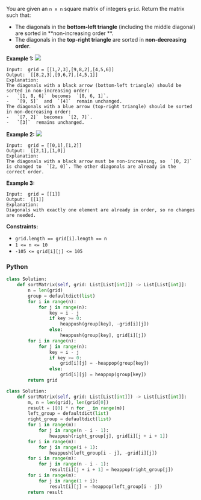 You are given an  `n x n`  square matrix of integers  `grid`. Return the matrix such that:

- The diagonals in the  **bottom-left triangle**  (including the middle diagonal) are sorted in  **non-increasing order
  **.
- The diagonals in the  **top-right triangle**  are sorted in  **non-decreasing order**.

**Example 1:**
![](https://assets.leetcode.com/uploads/2024/12/29/4052example1drawio.png)

```
Input:  grid = [[1,7,3],[9,8,2],[4,5,6]]
Output:  [[8,2,3],[9,6,7],[4,5,1]]
Explanation:
The diagonals with a black arrow (bottom-left triangle) should be sorted in non-increasing order:
-   `[1, 8, 6]`  becomes  `[8, 6, 1]`.
-   `[9, 5]`  and  `[4]`  remain unchanged.
The diagonals with a blue arrow (top-right triangle) should be sorted in non-decreasing order:
-   `[7, 2]`  becomes  `[2, 7]`.
-   `[3]`  remains unchanged.
```

**Example 2:**
![](https://assets.leetcode.com/uploads/2024/12/29/4052example2adrawio.png)

```
Input:  grid = [[0,1],[1,2]]
Output:  [[2,1],[1,0]]
Explanation:
The diagonals with a black arrow must be non-increasing, so  `[0, 2]`  is changed to  `[2, 0]`. The other diagonals are already in the correct order.
```

**Example 3:**

```
Input:  grid = [[1]]
Output:  [[1]]
Explanation:
Diagonals with exactly one element are already in order, so no changes are needed.
```

**Constraints:**

- `grid.length == grid[i].length == n`
- `1 <= n <= 10`
- `-105 <= grid[i][j] <= 105`

### Python

```python
class Solution:
    def sortMatrix(self, grid: List[List[int]]) -> List[List[int]]:
        n = len(grid)
        group = defaultdict(list)
        for i in range(n):
            for j in range(n):
                key = i - j
                if key >= 0:
                    heappush(group[key], -grid[i][j])
                else:
                    heappush(group[key], grid[i][j])
        for i in range(n):
            for j in range(n):
                key = i - j
                if key >= 0:
                    grid[i][j] = -heappop(group[key])
                else:
                    grid[i][j] = heappop(group[key])
        return grid
```

```python
class Solution:
    def sortMatrix(self, grid: List[List[int]]) -> List[List[int]]:
        m, n = len(grid), len(grid[0])
        result = [[0] * n for _ in range(m)]
        left_group = defaultdict(list)
        right_group = defaultdict(list)
        for i in range(m):
            for j in range(n - i - 1):
                heappush(right_group[j], grid[i][j + i + 1])
        for i in range(m):
            for j in range(i + 1):
                heappush(left_group[i - j], -grid[i][j])
        for i in range(m):
            for j in range(n - i - 1):
                result[i][j + i + 1] = heappop(right_group[j])
        for i in range(m):
            for j in range(1 + i):
                result[i][j] = -heappop(left_group[i - j])
        return result
```
